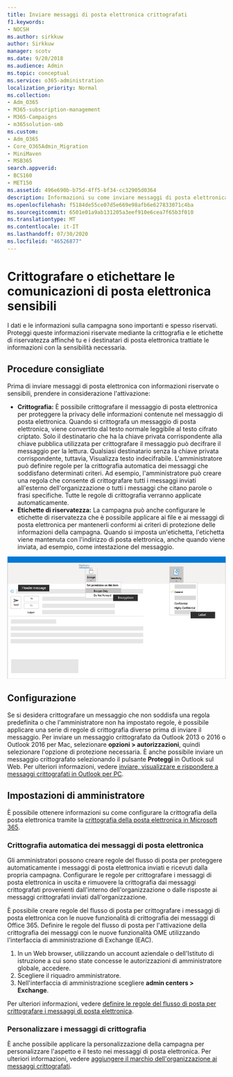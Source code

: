 ```yaml
---
title: Inviare messaggi di posta elettronica crittografati
f1.keywords:
- NOCSH
ms.author: sirkkuw
author: Sirkkuw
manager: scotv
ms.date: 9/20/2018
ms.audience: Admin
ms.topic: conceptual
ms.service: o365-administration
localization_priority: Normal
ms.collection:
- Adm_O365
- M365-subscription-management
- M365-Campaigns
- m365solution-smb
ms.custom:
- Adm_O365
- Core_O365Admin_Migration
- MiniMaven
- MSB365
search.appverid:
- BCS160
- MET150
ms.assetid: 496e690b-b75d-4ff5-bf34-cc32905d0364
description: Informazioni su come inviare messaggi di posta elettronica crittografati tramite Outlook.
ms.openlocfilehash: f5184de55ce07d5e669e98afb6e627833071c4ba
ms.sourcegitcommit: 6501e01a9ab131205a3eef910e6cea7f65b3f010
ms.translationtype: MT
ms.contentlocale: it-IT
ms.lasthandoff: 07/30/2020
ms.locfileid: "46526877"
---
```

# <a name="encrypt-or-label-your-sensitive-email"></a>Crittografare o etichettare le comunicazioni di posta elettronica sensibili

I dati e le informazioni sulla campagna sono importanti e spesso riservati. Proteggi queste informazioni riservate mediante la crittografia e le etichette di riservatezza affinché tu e i destinatari di posta elettronica trattiate le informazioni con la sensibilità necessaria.


## <a name="best-practices"></a>Procedure consigliate

Prima di inviare messaggi di posta elettronica con informazioni riservate o sensibili, prendere in considerazione l'attivazione:

- **Crittografia:** È possibile crittografare il messaggio di posta elettronica per proteggere la privacy delle informazioni contenute nel messaggio di posta elettronica. Quando si crittografa un messaggio di posta elettronica, viene convertito dal testo normale leggibile al testo cifrato criptato. Solo il destinatario che ha la chiave privata corrispondente alla chiave pubblica utilizzata per crittografare il messaggio può decifrare il messaggio per la lettura. Qualsiasi destinatario senza la chiave privata corrispondente, tuttavia, Visualizza testo indecifrabile. L'amministratore può definire regole per la crittografia automatica dei messaggi che soddisfano determinati criteri. Ad esempio, l'amministratore può creare una regola che consente di crittografare tutti i messaggi inviati all'esterno dell'organizzazione o tutti i messaggi che citano parole o frasi specifiche. Tutte le regole di crittografia verranno applicate automaticamente.
- **Etichette di riservatezza:** La campagna può anche configurare le etichette di riservatezza che è possibile applicare ai file e ai messaggi di posta elettronica per mantenerli conformi ai criteri di protezione delle informazioni della campagna. Quando si imposta un'etichetta, l'etichetta viene mantenuta con l'indirizzo di posta elettronica, anche quando viene inviata, ad esempio, come intestazione del messaggio.

![Diagramma di un messaggio di posta elettronica con callout per le etichette e la crittografia](../media/m365-campaign-email-encrypt.png)


## <a name="set-it-up"></a>Configurazione

Se si desidera crittografare un messaggio che non soddisfa una regola predefinita o che l'amministratore non ha impostato regole, è possibile applicare una serie di regole di crittografia diverse prima di inviare il messaggio. Per inviare un messaggio crittografato da Outlook 2013 o 2016 o Outlook 2016 per Mac, selezionare **opzioni > autorizzazioni**, quindi selezionare l'opzione di protezione necessaria. È anche possibile inviare un messaggio crittografato selezionando il pulsante **Proteggi** in Outlook sul Web. Per ulteriori informazioni, vedere [inviare, visualizzare e rispondere a messaggi crittografati in Outlook per PC](https://support.microsoft.com/en-us/office/send-view-and-reply-to-encrypted-messages-in-outlook-for-pc-eaa43495-9bbb-4fca-922a-df90dee51980).

## <a name="admin-settings"></a>Impostazioni di amministratore

È possibile ottenere informazioni su come configurare la crittografia della posta elettronica tramite la [crittografia della posta elettronica in Microsoft 365](https://docs.microsoft.com/microsoft-365/compliance/email-encryption).

### <a name="automatically-encrypt-email-messages"></a>Crittografia automatica dei messaggi di posta elettronica

Gli amministratori possono creare regole del flusso di posta per proteggere automaticamente i messaggi di posta elettronica inviati e ricevuti dalla propria campagna. Configurare le regole per crittografare i messaggi di posta elettronica in uscita e rimuovere la crittografia dai messaggi crittografati provenienti dall'interno dell'organizzazione o dalle risposte ai messaggi crittografati inviati dall'organizzazione. 

È possibile creare regole del flusso di posta per crittografare i messaggi di posta elettronica con le nuove funzionalità di crittografia dei messaggi di Office 365. Definire le regole del flusso di posta per l'attivazione della crittografia dei messaggi con le nuove funzionalità OME utilizzando l'interfaccia di amministrazione di Exchange (EAC). 

1. In un Web browser, utilizzando un account aziendale o dell'Istituto di istruzione a cui sono state concesse le autorizzazioni di amministratore globale, accedere. 
2. Scegliere il riquadro amministratore. 
3. Nell'interfaccia di amministrazione scegliere **admin centers > Exchange**. 

Per ulteriori informazioni, vedere [definire le regole del flusso di posta per crittografare i messaggi di posta elettronica](https://docs.microsoft.com/microsoft-365/compliance/define-mail-flow-rules-to-encrypt-email).

### <a name="brand-your-encryption-messages"></a>Personalizzare i messaggi di crittografia

È anche possibile applicare la personalizzazione della campagna per personalizzare l'aspetto e il testo nei messaggi di posta elettronica. Per ulteriori informazioni, vedere [aggiungere il marchio dell'organizzazione ai messaggi crittografati](https://docs.microsoft.com/microsoft-365/compliance/email-encryption).

